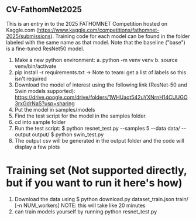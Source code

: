## CV-FathomNet2025

This is an entry in to the 2025 FATHOMNET Competition hosted on Kaggle.com (https://www.kaggle.com/competitions/fathomnet-2025/submissions). Training code for each model can be found in the folder labeled with the same name as that model. Note that the baseline ("base") is a fine-tuned ResNet50 model.

1. Make a new python environment:
   a. python -m venv venv
   b. source venv/bin/activate
2. pip install -r requirements.txt
   -> Note to team: get a list of labels so this isn't required
3. Download the model of interest using the following link (ResNet-50 and Swin models supported): https://drive.google.com/drive/folders/1WHUaot542uYXNrnH14CUUGO3rxGdrNaS?usp=sharing
4. Put the model in samples/models
5. Find the test script for the model in the samples folder.
6. cd into sample folder
7. Run the test script:
   $ python resnet_test.py --samples 5 --data data/ --output output/
   $ python swin_test.py
8. The output csv will be generated in the output folder and the code will display a few plots

# Training set (Not supported directly, but if you want to run it here's how)

1. Download the data using $ python download.py dataset_train.json train/ [-n NUM_workers]
   NOTE: this will take like 20 minutes
2. can train models yourself by running python resnet_test.py
